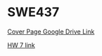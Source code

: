 # SWE437

[Cover Page Google Drive Link](https://docs.google.com/document/d/1g731CfiFQDwzWPoar5_2yYt0soKEfzbVu40kD9lyqag/edit?usp=sharing)


[HW 7 link](https://docs.google.com/document/d/1F0o8dvKACJ33HTccgbPp58JpT3twhZ6SaWYhnOw566A/edit?usp=sharing)
